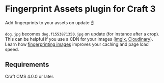 # Fingerprint Assets plugin for Craft 3

Add fingerprints to your assets on update ☝️

`dog.jpg` becomes `dog.f1553871350.jpg` on update (for instance after a crop). This can be helpful if you use a CDN for your images ([imgix](https://www.imgix.com), [Cloudinary](https://cloudinary.com)). Learn how [fingerprinting images](https://docs.imgix.com/best-practices/fingerprinting-images-to-improve-page-load-speed) improves your caching and page load speed.

## Requirements

Craft CMS 4.0.0 or later.